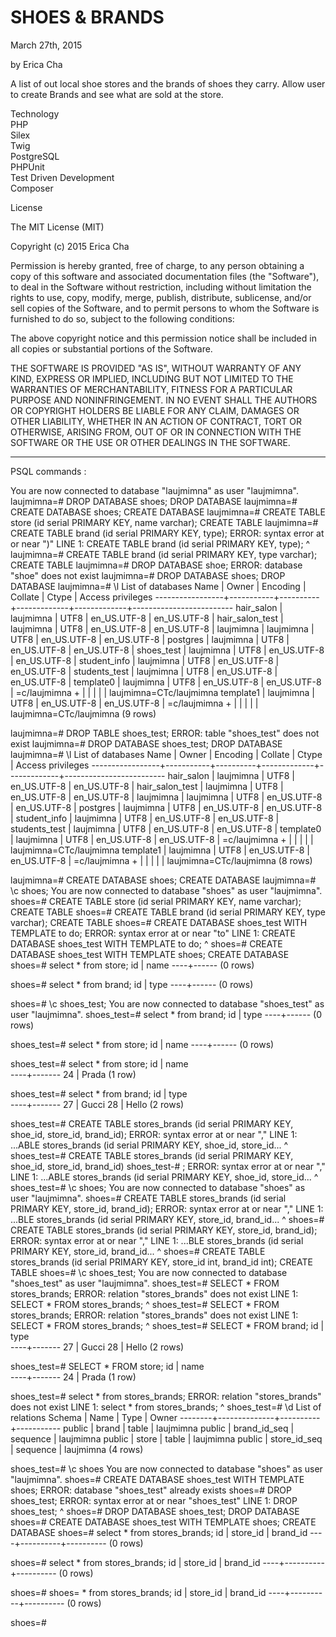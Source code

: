 <h1>SHOES & BRANDS </h1>
March 27th, 2015

by Erica Cha

A list of  out local shoe stores and the brands of shoes they carry. Allow user to create
Brands and see what are sold at the store.

Technology
<br>
PHP<br>
Silex<br>
Twig<br>
PostgreSQL<br>
PHPUnit<br>
Test Driven Development<br>
Composer<br>

License

The MIT License (MIT)

Copyright (c) 2015 Erica Cha

Permission is hereby granted, free of charge, to any person obtaining a copy of this software and associated documentation files (the "Software"), to deal in the Software without restriction, including without limitation the rights to use, copy, modify, merge, publish, distribute, sublicense, and/or sell copies of the Software, and to permit persons to whom the Software is furnished to do so, subject to the following conditions:

The above copyright notice and this permission notice shall be included in all copies or substantial portions of the Software.

THE SOFTWARE IS PROVIDED "AS IS", WITHOUT WARRANTY OF ANY KIND, EXPRESS OR IMPLIED, INCLUDING BUT NOT LIMITED TO THE WARRANTIES OF MERCHANTABILITY, FITNESS FOR A PARTICULAR PURPOSE AND NONINFRINGEMENT. IN NO EVENT SHALL THE AUTHORS OR COPYRIGHT HOLDERS BE LIABLE FOR ANY CLAIM, DAMAGES OR OTHER LIABILITY, WHETHER IN AN ACTION OF CONTRACT, TORT OR OTHERWISE, ARISING FROM, OUT OF OR IN CONNECTION WITH THE SOFTWARE OR THE USE OR OTHER DEALINGS IN THE SOFTWARE.



-----------------------------

PSQL commands :

You are now connected to database "laujmimna" as user "laujmimna".
laujmimna=# DROP DATABASE shoes;
DROP DATABASE
laujmimna=# CREATE DATABASE shoes;
CREATE DATABASE
laujmimna=# CREATE TABLE store (id serial PRIMARY KEY, name varchar);
CREATE TABLE
laujmimna=# CREATE TABLE brand (id serial PRIMARY KEY, type);
ERROR:  syntax error at or near ")"
LINE 1: CREATE TABLE brand (id serial PRIMARY KEY, type);
                                                       ^
laujmimna=# CREATE TABLE brand (id serial PRIMARY KEY, type varchar);
CREATE TABLE
laujmimna=# DROP DATABASE shoe;
ERROR:  database "shoe" does not exist
laujmimna=# DROP DATABASE shoes;
DROP DATABASE
laujmimna=# \l
                                      List of databases
      Name       |   Owner   | Encoding |   Collate   |    Ctype    |    Access privileges
-----------------+-----------+----------+-------------+-------------+-------------------------
 hair_salon      | laujmimna | UTF8     | en_US.UTF-8 | en_US.UTF-8 |
 hair_salon_test | laujmimna | UTF8     | en_US.UTF-8 | en_US.UTF-8 |
 laujmimna       | laujmimna | UTF8     | en_US.UTF-8 | en_US.UTF-8 |
 postgres        | laujmimna | UTF8     | en_US.UTF-8 | en_US.UTF-8 |
 shoes_test      | laujmimna | UTF8     | en_US.UTF-8 | en_US.UTF-8 |
 student_info    | laujmimna | UTF8     | en_US.UTF-8 | en_US.UTF-8 |
 students_test   | laujmimna | UTF8     | en_US.UTF-8 | en_US.UTF-8 |
 template0       | laujmimna | UTF8     | en_US.UTF-8 | en_US.UTF-8 | =c/laujmimna           +
                 |           |          |             |             | laujmimna=CTc/laujmimna
 template1       | laujmimna | UTF8     | en_US.UTF-8 | en_US.UTF-8 | =c/laujmimna           +
                 |           |          |             |             | laujmimna=CTc/laujmimna
(9 rows)

laujmimna=# DROP TABLE shoes_test;
ERROR:  table "shoes_test" does not exist
laujmimna=# DROP DATABASE shoes_test;
DROP DATABASE
laujmimna=# \l
                                      List of databases
      Name       |   Owner   | Encoding |   Collate   |    Ctype    |    Access privileges
-----------------+-----------+----------+-------------+-------------+-------------------------
 hair_salon      | laujmimna | UTF8     | en_US.UTF-8 | en_US.UTF-8 |
 hair_salon_test | laujmimna | UTF8     | en_US.UTF-8 | en_US.UTF-8 |
 laujmimna       | laujmimna | UTF8     | en_US.UTF-8 | en_US.UTF-8 |
 postgres        | laujmimna | UTF8     | en_US.UTF-8 | en_US.UTF-8 |
 student_info    | laujmimna | UTF8     | en_US.UTF-8 | en_US.UTF-8 |
 students_test   | laujmimna | UTF8     | en_US.UTF-8 | en_US.UTF-8 |
 template0       | laujmimna | UTF8     | en_US.UTF-8 | en_US.UTF-8 | =c/laujmimna           +
                 |           |          |             |             | laujmimna=CTc/laujmimna
 template1       | laujmimna | UTF8     | en_US.UTF-8 | en_US.UTF-8 | =c/laujmimna           +
                 |           |          |             |             | laujmimna=CTc/laujmimna
(8 rows)

laujmimna=# CREATE DATABASE shoes;
CREATE DATABASE
laujmimna=# \c shoes;
You are now connected to database "shoes" as user "laujmimna".
shoes=# CREATE TABLE store (id serial PRIMARY KEY, name varchar);
CREATE TABLE
shoes=# CREATE TABLE brand (id serial PRIMARY KEY, type varchar);
CREATE TABLE
shoes=# CREATE DATABASE shoes_test WITH TEMPLATE to do;
ERROR:  syntax error at or near "to"
LINE 1: CREATE DATABASE shoes_test WITH TEMPLATE to do;
                                                 ^
shoes=# CREATE DATABASE shoes_test WITH TEMPLATE shoes;
CREATE DATABASE
shoes=# select * from store;
 id | name
----+------
(0 rows)

shoes=# select * from brand;
 id | type
----+------
(0 rows)

shoes=# \c shoes_test;
You are now connected to database "shoes_test" as user "laujmimna".
shoes_test=# select * from brand;
 id | type
----+------
(0 rows)

shoes_test=# select * from store;
 id | name
----+------
(0 rows)

shoes_test=# select * from store;
 id | name  
----+-------
 24 | Prada
(1 row)

shoes_test=# select * from brand;
 id | type  
----+-------
 27 | Gucci
 28 | Hello
(2 rows)

shoes_test=# CREATE TABLE stores_brands (id serial PRIMARY KEY, shoe_id, store_id, brand_id);
ERROR:  syntax error at or near ","
LINE 1: ...ABLE stores_brands (id serial PRIMARY KEY, shoe_id, store_id...
                                                             ^
shoes_test=# CREATE TABLE stores_brands (id serial PRIMARY KEY, shoe_id, store_id, brand_id)
shoes_test-# ;
ERROR:  syntax error at or near ","
LINE 1: ...ABLE stores_brands (id serial PRIMARY KEY, shoe_id, store_id...
                                                             ^
shoes_test=# \c shoes;
You are now connected to database "shoes" as user "laujmimna".
shoes=# CREATE TABLE stores_brands (id serial PRIMARY KEY, store_id, brand_id); ERROR:  syntax error at or near ","
LINE 1: ...BLE stores_brands (id serial PRIMARY KEY, store_id, brand_id...
                                                             ^
shoes=# CREATE TABLE stores_brands (id serial PRIMARY KEY, store_id, brand_id);
ERROR:  syntax error at or near ","
LINE 1: ...BLE stores_brands (id serial PRIMARY KEY, store_id, brand_id...
                                                             ^
shoes=# CREATE TABLE stores_brands (id serial PRIMARY KEY, store_id int, brand_id int);
CREATE TABLE
shoes=# \c shoes_test;
You are now connected to database "shoes_test" as user "laujmimna".
shoes_test=# SELECT * FROM stores_brands;
ERROR:  relation "stores_brands" does not exist
LINE 1: SELECT * FROM stores_brands;
                      ^
shoes_test=# SELECT * FROM stores_brands;
ERROR:  relation "stores_brands" does not exist
LINE 1: SELECT * FROM stores_brands;
                      ^
shoes_test=# SELECT * FROM brand;
 id | type  
----+-------
 27 | Gucci
 28 | Hello
(2 rows)

shoes_test=# SELECT * FROM store;
 id | name  
----+-------
 24 | Prada
(1 row)

shoes_test=# select * from stores_brands;
ERROR:  relation "stores_brands" does not exist
LINE 1: select * from stores_brands;
                      ^
shoes_test=# \d
              List of relations
 Schema |     Name     |   Type   |   Owner
--------+--------------+----------+-----------
 public | brand        | table    | laujmimna
 public | brand_id_seq | sequence | laujmimna
 public | store        | table    | laujmimna
 public | store_id_seq | sequence | laujmimna
(4 rows)

shoes_test=# \c shoes
You are now connected to database "shoes" as user "laujmimna".
shoes=# CREATE DATABASE shoes_test WITH TEMPLATE shoes;
ERROR:  database "shoes_test" already exists
shoes=# DROP shoes_test;
ERROR:  syntax error at or near "shoes_test"
LINE 1: DROP shoes_test;
             ^
shoes=# DROP DATABASE shoes_test;
DROP DATABASE
shoes=# CREATE DATABASE shoes_test WITH TEMPLATE shoes;
CREATE DATABASE
shoes=# select * from stores_brands;
 id | store_id | brand_id
----+----------+----------
(0 rows)

shoes=# select * from stores_brands;
 id | store_id | brand_id
----+----------+----------
(0 rows)

shoes=# shoes= * from stores_brands;
 id | store_id | brand_id
----+----------+----------
(0 rows)

shoes=#
